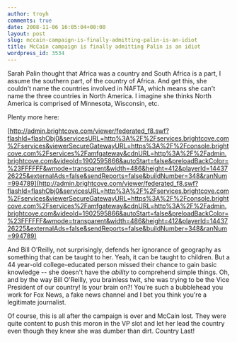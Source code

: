 ```yaml
---
author: troyh
comments: true
date: 2008-11-06 16:05:04+00:00
layout: post
slug: mccain-campaign-is-finally-admitting-palin-is-an-idiot
title: McCain campaign is finally admitting Palin is an idiot
wordpress_id: 3534
---
```


Sarah Palin thought that Africa was a country and South Africa is a part, I assume the southern part, of the country of Africa. And get this, she couldn't name the countries involved in NAFTA, which means she can't name the three countries in North America. I imagine she thinks North America is comprised of Minnesota, Wisconsin, etc.

Plenty more here:

[http://admin.brightcove.com/viewer/federated_f8.swf?flashId=flashObj0&servicesURL=http%3A%2F%2Fservices.brightcove.com%2Fservices&viewerSecureGatewayURL=https%3A%2F%2Fconsole.brightcove.com%2Fservices%2Famfgateway&cdnURL=http%3A%2F%2Fadmin.brightcove.com&videoId=1902595866&autoStart=false&preloadBackColor=%23FFFFFF&wmode=transparent&width=486&height=412&playerId=1443726225&externalAds=false&sendReports=false&buildNumber=348&ranNum=994789](http://admin.brightcove.com/viewer/federated_f8.swf?flashId=flashObj0&servicesURL=http%3A%2F%2Fservices.brightcove.com%2Fservices&viewerSecureGatewayURL=https%3A%2F%2Fconsole.brightcove.com%2Fservices%2Famfgateway&cdnURL=http%3A%2F%2Fadmin.brightcove.com&videoId=1902595866&autoStart=false&preloadBackColor=%23FFFFFF&wmode=transparent&width=486&height=412&playerId=1443726225&externalAds=false&sendReports=false&buildNumber=348&ranNum=994789)

And Bill O'Reilly, not surprisingly, defends her ignorance of geography as something that can be taught to her. Yeah, it can be taught to children. But a 44 year-old college-educated person missed their chance to gain basic knowledge -- she doesn't have the _ability_ to comprehend simple things. Oh, and by the way Bill O'Reilly, you brainless twit, she was trying to be the Vice President of our country! Is your brain on?! You're such a bubblehead you work for Fox News, a fake news channel and I bet you think you're a legitimate journalist.

Of course, this is all after the campaign is over and McCain lost. They were quite content to push this moron in the VP slot and let her lead the country even though they knew she was dumber than dirt. Country Last!
